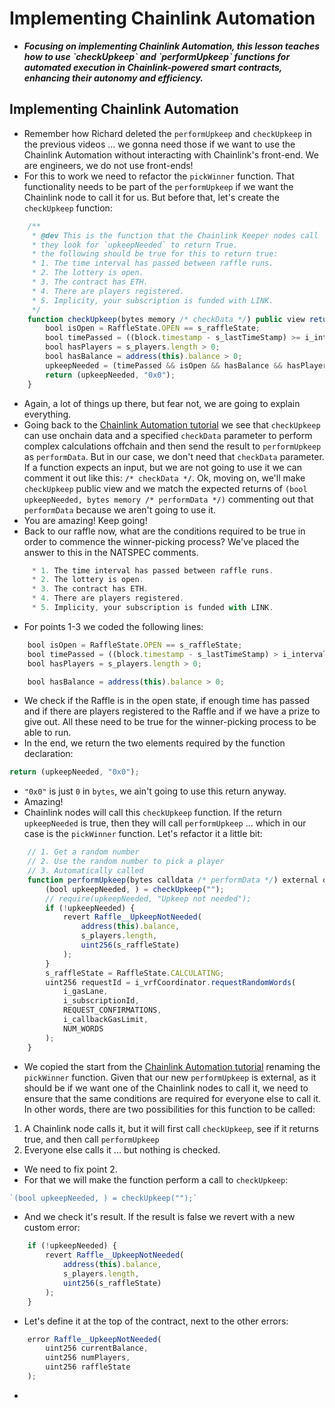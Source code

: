 # Implementing Chainlink Automation
- ***Focusing on implementing Chainlink Automation, this lesson teaches how to use \`checkUpkeep\` and \`performUpkeep\` functions for automated execution in Chainlink-powered smart contracts, enhancing their autonomy and efficiency.***

## Implementing Chainlink Automation
- Remember how Richard deleted the `performUpkeep` and `checkUpkeep` in the previous videos ... we gonna need those if we want to use the Chainlink Automation without interacting with Chainlink's front-end. We are engineers, we do not use front-ends!
- For this to work we need to refactor the `pickWinner` function. That functionality needs to be part of the `performUpkeep` if we want the Chainlink node to call it for us. But before that, let's create the `checkUpkeep` function:

```javascript
    /**
     * @dev This is the function that the Chainlink Keeper nodes call
     * they look for `upkeepNeeded` to return True.
     * the following should be true for this to return true:
     * 1. The time interval has passed between raffle runs.
     * 2. The lottery is open.
     * 3. The contract has ETH.
     * 4. There are players registered.
     * 5. Implicity, your subscription is funded with LINK.
     */
    function checkUpkeep(bytes memory /* checkData */) public view returns (bool upkeepNeeded, bytes memory /* performData */) {
        bool isOpen = RaffleState.OPEN == s_raffleState;
        bool timePassed = ((block.timestamp - s_lastTimeStamp) >= i_interval);
        bool hasPlayers = s_players.length > 0;
        bool hasBalance = address(this).balance > 0;
        upkeepNeeded = (timePassed && isOpen && hasBalance && hasPlayers);
        return (upkeepNeeded, "0x0");
    }
```

- Again, a lot of things up there, but fear not, we are going to explain everything.
- Going back to the [Chainlink Automation tutorial](https://docs.chain.link/chainlink-automation/guides/compatible-contracts) we see that `checkUpkeep` can use onchain data and a specified `checkData` parameter to perform complex calculations offchain and then send the result to `performUpkeep` as `performData`. But in our case, we don't need that `checkData` parameter. If a function expects an input, but we are not going to use it we can comment it out like this: `/* checkData */`. Ok, moving on, we'll make `checkUpkeep` public view and we match the expected returns of `(bool upkeepNeeded, bytes memory /* performData */)` commenting out that `performData` because we aren't going to use it.
- You are amazing! Keep going!
- Back to our raffle now, what are the conditions required to be true in order to commence the winner-picking process? We've placed the answer to this in the NATSPEC comments.

```javascript
     * 1. The time interval has passed between raffle runs.
     * 2. The lottery is open.
     * 3. The contract has ETH.
     * 4. There are players registered.
     * 5. Implicity, your subscription is funded with LINK.
```

- For points 1-3 we coded the following lines:

```javascript
    bool isOpen = RaffleState.OPEN == s_raffleState;
    bool timePassed = ((block.timestamp - s_lastTimeStamp) > i_interval);
    bool hasPlayers = s_players.length > 0;

    bool hasBalance = address(this).balance > 0;
```

- We check if the Raffle is in the open state, if enough time has passed and if there are players registered to the Raffle and if we have a prize to give out. All these need to be true for the winner-picking process to be able to run.
- In the end, we return the two elements required by the function declaration:

```javascript
return (upkeepNeeded, "0x0");
```

- `"0x0"` is just `0` in `bytes`, we ain't going to use this return anyway.
- Amazing!
- Chainlink nodes will call this `checkUpkeep` function. If the return `upkeepNeeded` is true, then they will call `performUpkeep` ... which in our case is the `pickWinner` function. Let's refactor it a little bit:

```javascript
    // 1. Get a random number
    // 2. Use the random number to pick a player
    // 3. Automatically called
    function performUpkeep(bytes calldata /* performData */) external override {
        (bool upkeepNeeded, ) = checkUpkeep("");
        // require(upkeepNeeded, "Upkeep not needed");
        if (!upkeepNeeded) {
            revert Raffle__UpkeepNotNeeded(
                address(this).balance,
                s_players.length,
                uint256(s_raffleState)
            );
        }
        s_raffleState = RaffleState.CALCULATING;
        uint256 requestId = i_vrfCoordinator.requestRandomWords(
            i_gasLane,
            i_subscriptionId,
            REQUEST_CONFIRMATIONS,
            i_callbackGasLimit,
            NUM_WORDS
        );
    }
```

- We copied the start from the [Chainlink Automation tutorial](https://docs.chain.link/chainlink-automation/guides/compatible-contracts) renaming the `pickWinner` function. Given that our new `performUpkeep` is external, as it should be if we want one of the Chainlink nodes to call it, we need to ensure that the same conditions are required for everyone else to call it. In other words, there are two possibilities for this function to be called:

1. A Chainlink node calls it, but it will first call `checkUpkeep`, see if it returns true, and then call `performUpkeep`
2. Everyone else calls it ... but nothing is checked.

- We need to fix point 2.
- For that we will make the function perform a call to `checkUpkeep`:

```javascript
`(bool upkeepNeeded, ) = checkUpkeep("");`
```

- And we check it's result. If the result is false we revert with a new custom error:

```javascript
    if (!upkeepNeeded) {
        revert Raffle__UpkeepNotNeeded(
            address(this).balance,
            s_players.length,
            uint256(s_raffleState)
        );
    }
```

- Let's define it at the top of the contract, next to the other errors:

```javascript
    error Raffle__UpkeepNotNeeded(
        uint256 currentBalance,
        uint256 numPlayers,
        uint256 raffleState
    );
```

- 